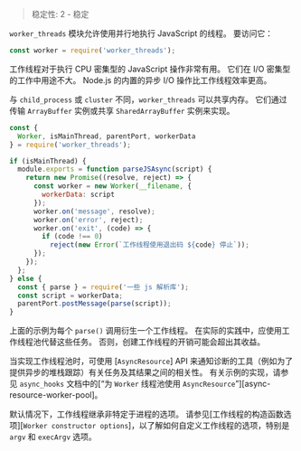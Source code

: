 
<!--introduced_in=v10.5.0-->

> 稳定性: 2 - 稳定

`worker_threads` 模块允许使用并行地执行 JavaScript 的线程。 
要访问它：

```js
const worker = require('worker_threads');
```

工作线程对于执行 CPU 密集型的 JavaScript 操作非常有用。 
它们在 I/O 密集型的工作中用途不大。 
Node.js 的内置的异步 I/O 操作比工作线程效率更高。

与 `child_process` 或 `cluster` 不同，`worker_threads` 可以共享内存。 
它们通过传输 `ArrayBuffer` 实例或共享 `SharedArrayBuffer` 实例来实现。

```js
const {
  Worker, isMainThread, parentPort, workerData
} = require('worker_threads');

if (isMainThread) {
  module.exports = function parseJSAsync(script) {
    return new Promise((resolve, reject) => {
      const worker = new Worker(__filename, {
        workerData: script
      });
      worker.on('message', resolve);
      worker.on('error', reject);
      worker.on('exit', (code) => {
        if (code !== 0)
          reject(new Error(`工作线程使用退出码 ${code} 停止`));
      });
    });
  };
} else {
  const { parse } = require('一些 js 解析库');
  const script = workerData;
  parentPort.postMessage(parse(script));
}
```

上面的示例为每个 `parse()` 调用衍生一个工作线程。 
在实际的实践中，应使用工作线程池代替这些任务。 
否则，创建工作线程的开销可能会超出其收益。

当实现工作线程池时，可使用 [`AsyncResource`] API 来通知诊断的工具（例如为了提供异步的堆栈跟踪）有关任务及其结果之间的相关性。
有关示例的实现，请参见 `async_hooks` 文档中的[“为 `Worker` 线程池使用 `AsyncResource`”][async-resource-worker-pool]。

默认情况下，工作线程继承非特定于进程的选项。 
请参见[工作线程的构造函数选项][`Worker constructor options`]，以了解如何自定义工作线程的选项，特别是 `argv` 和 `execArgv` 选项。


